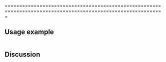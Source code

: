 

=============================================================================================================

Usage example
-------------

```
```

Discussion
----------
